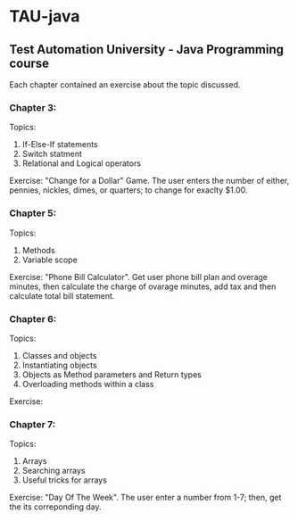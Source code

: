 # TAU-java

## Test Automation University - Java Programming course

Each chapter contained an exercise about the topic discussed.

### Chapter 3:

Topics:
1. If-Else-If statements
2. Switch statment
3. Relational and Logical operators


Exercise:
"Change for a Dollar" Game. The user enters the number of either, pennies, nickles, dimes, or quarters; to change for exaclty $1.00.

### Chapter 5:

Topics: 
1. Methods
2. Variable scope

Exercise:
"Phone Bill Calculator". Get user phone bill plan and overage minutes, then calculate the charge of ovarage minutes, add tax and then calculate total bill statement.

### Chapter 6:

Topics:
1. Classes and objects
2. Instantiating objects
3. Objects as Method parameters and Return types
4. Overloading methods within a class

Exercise:

### Chapter 7:

Topics:
1. Arrays
2. Searching arrays
3. Useful tricks for arrays

Exercise:
"Day Of The Week". The user enter a number from 1-7; then, get the its correponding day.
